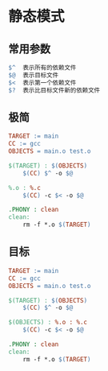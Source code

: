 # 静态模式

## 常用参数

``` makefile
$^  表示所有的依赖文件
$@  表示目标文件
$<  表示第一个依赖文件
$?  表示比目标文件新的依赖文件
```

## 极简

``` makefile
TARGET := main
CC := gcc
OBJECTS = main.o test.o

$(TARGET) : $(OBJECTS)
    $(CC) $^ -o $@

%.o : %.c
    $(CC) -c $< -o $@

.PHONY : clean
clean:
    rm -f *.o $(TARGET)
```

## 目标

``` makefile
TARGET := main
CC := gcc
OBJECTS = main.o test.o

$(TARGET) : $(OBJECTS)
    $(CC) $^ -o $@

$(OBJECTS) : %.o : %.c
    $(CC) -c $< -o $@

.PHONY : clean
clean:
    rm -f *.o $(TARGET)
```
